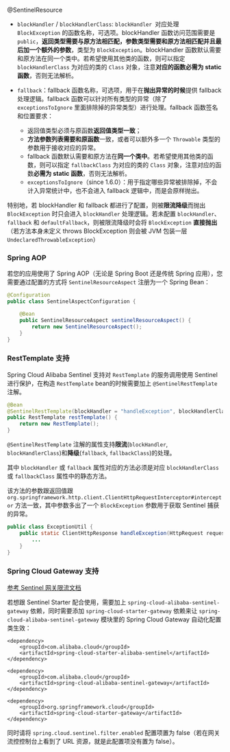 @SentinelResource

* `blockHandler` / `blockHandlerClass`: `blockHandler `对应处理 `BlockException` 的函数名称，可选项。blockHandler 函数访问范围需要是 `public`，**返回类型需要与原方法相匹配，参数类型需要和原方法相匹配并且最后加一个额外的参数**，类型为 `BlockException`。blockHandler 函数默认需要和原方法在同一个类中。若希望使用其他类的函数，则可以指定 `blockHandlerClass` 为对应的类的 `Class` 对象，注意**对应的函数必需为 static 函数**，否则无法解析。

* `fallback`：fallback 函数名称，可选项，用于在**抛出异常的时候**提供 fallback 处理逻辑。fallback 函数可以针对所有类型的异常（除了 `exceptionsToIgnore` 里面排除掉的异常类型）进行处理。fallback 函数签名和位置要求：
  * 返回值类型必须与原函数**返回值类型一致**；
  * **方法参数列表需要和原函数**一致，或者可以额外多一个 `Throwable` 类型的参数用于接收对应的异常。
  * fallback 函数默认需要和原方法在**同一个类中**。若希望使用其他类的函数，则可以指定 `fallbackClass` 为对应的类的 `Class` 对象，注意对应的函数**必需为 static 函数**，否则无法解析。
  * `exceptionsToIgnore`（since 1.6.0）：用于指定哪些异常被排除掉，不会计入异常统计中，也不会进入 fallback 逻辑中，而是会原样抛出。



特别地，若 blockHandler 和 fallback 都进行了配置，则被**限流降级**而抛出 `BlockException` 时只会进入 `blockHandler` 处理逻辑。若未配置 `blockHandler`、`fallback` 和 `defaultFallback`，则被限流降级时会将 `BlockException` **直接抛出**（若方法本身未定义 throws BlockException 则会被 JVM 包装一层 `UndeclaredThrowableException`）





### Spring AOP

若您的应用使用了 Spring AOP（无论是 Spring Boot 还是传统 Spring 应用），您需要通过配置的方式将 `SentinelResourceAspect` 注册为一个 Spring Bean：

```java
@Configuration
public class SentinelAspectConfiguration {

    @Bean
    public SentinelResourceAspect sentinelResourceAspect() {
        return new SentinelResourceAspect();
    }
}
```





### RestTemplate 支持

Spring Cloud Alibaba Sentinel 支持对 `RestTemplate` 的服务调用使用 Sentinel 进行保护，在构造 `RestTemplate` bean的时候需要加上 `@SentinelRestTemplate` 注解。

```java
@Bean
@SentinelRestTemplate(blockHandler = "handleException", blockHandlerClass = ExceptionUtil.class)
public RestTemplate restTemplate() {
    return new RestTemplate();
}
```

`@SentinelRestTemplate` 注解的属性支持**限流**(`blockHandler`, `blockHandlerClass`)和**降级**(`fallback`, `fallbackClass`)的处理。

其中 `blockHandler` 或 `fallback` 属性对应的方法必须是对应 `blockHandlerClass` 或 `fallbackClass` 属性中的静态方法。

该方法的参数跟返回值跟 `org.springframework.http.client.ClientHttpRequestInterceptor#interceptor` 方法一致，其中参数多出了一个 `BlockException` 参数用于获取 Sentinel 捕获的异常。

```java
public class ExceptionUtil {
    public static ClientHttpResponse handleException(HttpRequest request, byte[] body, ClientHttpRequestExecution execution, BlockException exception) {
        ...
    }
}
```





### Spring Cloud Gateway 支持

[参考 Sentinel 网关限流文档](https://github.com/alibaba/Sentinel/wiki/网关限流)

若想跟 Sentinel Starter 配合使用，需要加上 `spring-cloud-alibaba-sentinel-gateway` 依赖，同时需要添加 `spring-cloud-starter-gateway` 依赖来让 `spring-cloud-alibaba-sentinel-gateway` 模块里的 Spring Cloud Gateway 自动化配置类生效：

```
<dependency>
    <groupId>com.alibaba.cloud</groupId>
    <artifactId>spring-cloud-starter-alibaba-sentinel</artifactId>
</dependency>

<dependency>
    <groupId>com.alibaba.cloud</groupId>
    <artifactId>spring-cloud-alibaba-sentinel-gateway</artifactId>
</dependency>

<dependency>
    <groupId>org.springframework.cloud</groupId>
    <artifactId>spring-cloud-starter-gateway</artifactId>
</dependency>
```

同时请将 `spring.cloud.sentinel.filter.enabled` 配置项置为 false（若在网关流控控制台上看到了 URL 资源，就是此配置项没有置为 false）。